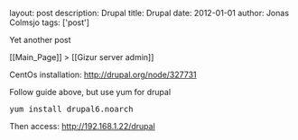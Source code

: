 layout: post
description: Drupal
title: Drupal
date: 2012-01-01
author: Jonas Colmsjo
tags: ['post']

Yet another post





[[Main_Page]] > [[Gizur server admin]]

CentOs installation: http://drupal.org/node/327731


Follow guide above, but use yum for drupal
<pre>
yum install drupal6.noarch
</pre>

Then access: http://192.168.1.22/drupal
